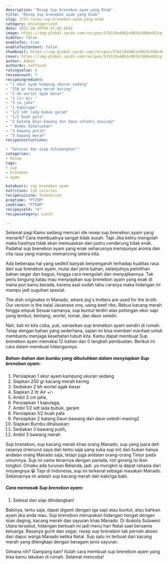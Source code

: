 ```yaml
---
description: "Resep Sup brenebon ayam yang Enak"
title: "Resep Sup brenebon ayam yang Enak"
slug: 1731-resep-sup-brenebon-ayam-yang-enak
category: Uncategorized
date: 2022-10-20T09:41:02.664Z
image: https://img-global.cpcdn.com/recipes/57b110a48b1e902d/680x482cq70/sup-brenebon-ayam-foto-resep-utama.jpg
hideToc: false
enableToc: true
enableTocContent: false
thumbnail: https://img-global.cpcdn.com/recipes/57b110a48b1e902d/680x482cq70/sup-brenebon-ayam-foto-resep-utama.jpg
cover: https://img-global.cpcdn.com/recipes/57b110a48b1e902d/680x482cq70/sup-brenebon-ayam-foto-resep-utama.jpg
author: Admin
authorAv: notfound
ratingvalue: 4
reviewcount: 7
recipeingredient:
- "1 ekor ayam kampung ukuran sedang"
- "250 gr kacang merah kering"
- "2 bh wortel agak besar"
- "2 ltr Air "
- "3 cm jahe"
- "1 kapulaga"
- "1/2 sdt lada bubuk garam"
- "1/2 buah pala"
- "2 batang Daun bawang dan daun seledri masing2"
- " Bumbu dihaluskan"
- "3 bawang putih"
- "3 bawang merah"
recipeinstructions:

- "Selesai dan siap dihidangkan!"
categories:
- Resep
tags:
- sup
- brenebon
- ayam

katakunci: sup brenebon ayam 
nutrition: 116 calories
recipecuisine: Indonesian
preptime: "PT25M"
cooktime: "PT56M"
recipeyield: "4"
recipecategory: Lunch

---
```



Selamat pagi Kamu sedang mencari ide resep sup brenebon ayam yang menarik? Cara membuatnya sangat tidak susah. Tapi Jika keliru mengolah maka hasilnya tidak akan memuaskan dan justru cenderung tidak enak. Padahal sup brenebon ayam yang enak seharusnya mempunyai aroma dan cita rasa yang mampu memancing selera kita.


Ada beberapa hal yang sedikit banyak berpengaruh terhadap kualitas rasa dari sup brenebon ayam, mulai dari jenis bahan, selanjutnya pemilihan bahan segar dan bagus, hingga cara mengolah dan menyajikannya. Tak perlu bingung kalau mau menyiapkan sup brenebon ayam yang enak di mana pun kamu berada, karena asal sudah tahu caranya maka hidangan ini mampu jadi suguhan spesial.

The dish originates in Manado, where pig&#39;s trotters are used for the broth. Our version is the halal Javanese one, using beef ribs. Rebus kacang merah hingga empuk Sesuai namanya, sup buntut terdiri atas potongan ekor sapi yang lembut, kentang, wortel, tomat, dan daun seledri.


Nah, kali ini kita coba, yuk, variasikan sup brenebon ayam sendiri di rumah. Tetap dengan bahan yang sederhana, sajian ini bisa memberi manfaat untuk membantu menjaga kesehatan tubuh kita. Kamu dapat membuat Sup brenebon ayam memakai 12 bahan dan 0 langkah pembuatan. Berikut ini cara dalam membuat hidangannya.

<!--inarticleads1-->

##### Bahan-bahan dan bumbu yang dibutuhkan dalam menyiapkan Sup brenebon ayam:

1. Persiapkan 1 ekor ayam kampung ukuran sedang
1. Siapkan 250 gr kacang merah kering
1. Sediakan 2 bh wortel agak besar
1. Siapkan 2 ltr Air +/-
1. Ambil 3 cm jahe,
1. Persiapkan 1 kapulaga,
1. Ambil 1/2 sdt lada bubuk, garam
1. Persiapkan 1/2 buah pala
1. Persiapkan 2 batang Daun bawang dan daun seledri masing2
1. Siapkan  Bumbu dihaluskan:
1. Sediakan 3 bawang putih,
1. Ambil 3 bawang merah


Sup brenebon, sup kacang merah khas orang Manado, sup yang juara deh rasanya (menurut saya dan tentu saja yang suka sup ini) dan bukan hanya andalan orang Manado saja, tetapi juga andalan orang-orang Timur pada umumnya. Sup ini sama tenarnya dengan panada, roti goreng isi ikan tongkol. Omaku ada turunan Belanda, jadi. ya mungkin ia dapat rahasia dari moyangnya 😀 Tapi di Indonesia, sup ini terkenal sebagai masakan Manado. Sebenarnya ini adalah sup kacang merah dah kaki/iga babi. 

<!--inarticleads2-->

##### Cara memasak Sup brenebon ayam:


1. Selesai dan siap dihidangkan!

Babinya, tentu saja, dapat diganti dengan iga sapi atau buntut, atau bahkan ayam jika anda mau. Sup brenebon merupakan hidangan hangat dengan isian daging, kacang merah dan sayuran khas Manado. Di ibukota Sulawesi Utara tersebut, hidangan berkuah ini jadi menu hari Natal saat bersama keluarga. Rasanya gurih dan segar, resep sup brenebon tak pernah absen dari dapur warga Manado ketika Natal. Sup satu ini terbuat dari kacang merah yang dilengkapi dengan beragam jenis sayuran. 

Gimana nih? Gampang kan? Itulah cara membuat sup brenebon ayam yang bisa kamu lakukan di rumah. Selamat mencoba!

